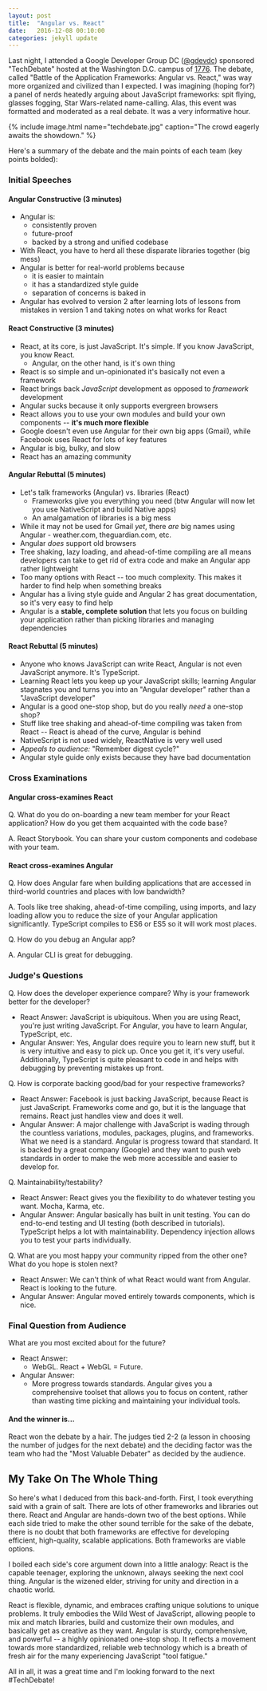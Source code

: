 ```yaml
---
layout: post
title:  "Angular vs. React"
date:   2016-12-08 00:10:00
categories: jekyll update
---
```

Last night, I attended a Google Developer Group DC ([@gdevdc](https://twitter.com/gdevdc)) sponsored "TechDebate" hosted at the Washington D.C. campus of [1776](http://www.1776.vc/).
The debate, called "Battle of the Application Frameworks: Angular vs. React," was way more organized and civilized than I expected. I was imagining (hoping for?) a panel of nerds heatedly arguing about JavaScript frameworks: spit flying, glasses fogging, Star Wars-related name-calling. Alas, this event was formatted and moderated as a real debate. It was a very informative hour.

{% include image.html name="techdebate.jpg" caption="The crowd eagerly awaits the showdown." %}

Here's a summary of the debate and the main points of each team (key points bolded):

### Initial Speeches

#### Angular Constructive (3 minutes)
* Angular is:
  * consistently proven
  * future-proof
  * backed by a strong and unified codebase
* With React, you have to herd all these disparate libraries together (big mess)
* Angular is better for real-world problems because
  * it is easier to maintain
  * it has a standardized style guide
  * separation of concerns is baked in
* Angular has evolved to version 2 after learning lots of lessons from mistakes in version 1 and taking notes on what works for React

#### React Constructive (3 minutes)
* React, at its core, is just JavaScript. It's simple. If you know JavaScript, you know React.
  * Angular, on the other hand, is it's own thing
* React is so simple and un-opinionated it's basically not even a framework
* React brings back *JavaScript* development as opposed to *framework* development
* Angular sucks because it only supports evergreen browsers
* React allows you to use your own modules and build your own components -- **it's much more flexible**
* Google doesn't even use Angular for their own big apps (Gmail), while Facebook uses React for lots of key features
* Angular is big, bulky, and slow
* React has an amazing community

#### Angular Rebuttal (5 minutes)
* Let's talk frameworks (Angular) vs. libraries (React)
  * Frameworks give you everything you need (btw Angular will now let you use NativeScript and build Native apps)
  * An amalgamation of libraries is a big mess
* While it may not be used for Gmail *yet*, there *are* big names using Angular - weather.com, theguardian.com, etc.
* Angular *does* support old browsers
* Tree shaking, lazy loading, and ahead-of-time compiling are all means developers can take to get rid of extra code and make an Angular app rather lightweight
* Too many options with React -- too much complexity. This makes it harder to find help when something breaks
* Angular has a living style guide and Angular 2 has great documentation, so it's very easy to find help
* Angular is a **stable, complete solution** that lets you focus on building your application rather than picking libraries and managing dependencies

#### React Rebuttal (5 minutes)
* Anyone who knows JavaScript can write React, Angular is not even JavaScript anymore. It's TypeScript.
* Learning React lets you keep up your JavaScript skills; learning Angular stagnates you and turns you into an "Angular developer" rather than a "JavaScript developer"
* Angular is a good one-stop shop, but do you really *need* a one-stop shop?
* Stuff like tree shaking and ahead-of-time compiling was taken from React -- React is ahead of the curve, Angular is behind
* NativeScript is not used widely, ReactNative is very well used
* *Appeals to audience:* "Remember digest cycle?"
* Angular style guide only exists because they have bad documentation

### Cross Examinations

#### Angular cross-examines React
Q. What do you do on-boarding a new team member for your React application? How do you get them acquainted with the code base?

A. React Storybook. You can share your custom components and codebase with your team.

#### React cross-examines Angular
Q. How does Angular fare when building applications that are accessed in third-world countries and places with low bandwidth?

A. Tools like tree shaking, ahead-of-time compiling, using imports, and lazy loading allow you to reduce the size of your Angular application significantly. TypeScript compiles to ES6 or ES5 so it will work most places.

Q. How do you debug an Angular app?

A. Angular CLI is great for debugging.

### Judge's Questions
Q. How does the developer experience compare? Why is your framework better for the developer?

* React Answer: JavaScript is ubiquitous. When you are using React, you're just writing JavaScript. For Angular, you have to learn Angular, TypeScript, etc.
* Angular Answer: Yes, Angular does require you to learn new stuff, but it is very intuitive and easy to pick up. Once you get it, it's very useful. Additionally, TypeScript is quite pleasant to code in and helps with debugging by preventing mistakes up front.

Q. How is corporate backing good/bad for your respective frameworks?

* React Answer: Facebook is just backing JavaScript, because React is just JavaScript. Frameworks come and go, but it is the language that remains. React just handles view and does it well.
* Angular Answer: A major challenge with JavaScript is wading through the countless variations, modules, packages, plugins, and frameworks. What we need is a standard. Angular is progress toward that standard. It is backed by a great company (Google) and they want to push web standards in order to make the web more accessible and easier to develop for.

Q. Maintainability/testability?

* React Answer: React gives you the flexibility to do whatever testing you want. Mocha, Karma, etc.
* Angular Answer: Angular basically has built in unit testing. You can do end-to-end testing and UI testing (both described in tutorials). TypeScript helps a lot with maintainability. Dependency injection allows you to test your parts individually.

Q. What are you most happy your community ripped from the other one? What do you hope is stolen next?

* React Answer: We can't think of what React would want from Angular. React is looking to the future.
* Angular Answer: Angular moved entirely towards components, which is nice.

### Final Question from Audience
What are you most excited about for the future?
* React Answer:
  * WebGL. React + WebGL = Future.
* Angular Answer:
  * More progress towards standards. Angular gives you a comprehensive toolset that allows you to focus on content, rather than wasting time picking and maintaining your individual tools.

#### And the winner is...
React won the debate by a hair. The judges tied 2-2 (a lesson in choosing the number of judges for the next debate) and the deciding factor was the team who had the "Most Valuable Debater" as decided by the audience.

## My Take On The Whole Thing
So here's what I deduced from this back-and-forth. First, I took everything said with a grain of salt. There are lots of other frameworks and libraries out there. React and Angular are hands-down two of the best options. While each side tried to make the other sound terrible for the sake of the debate, there is no doubt that both frameworks are effective for developing efficient, high-quality, scalable applications. Both frameworks are viable options.

I boiled each side's core argument down into a little analogy: React is the capable teenager, exploring the unknown, always seeking the next cool thing. Angular is the wizened elder, striving for unity and direction in a chaotic world.

React is flexible, dynamic, and embraces crafting unique solutions to unique problems. It truly embodies the Wild West of JavaScript, allowing people to mix and match libraries, build and customize their own modules, and basically get as creative as they want. Angular is sturdy, comprehensive, and powerful -- a highly opinionated one-stop shop. It reflects a movement towards more standardized, reliable web technology which is a breath of fresh air for the many experiencing JavaScript "tool fatigue."

All in all, it was a great time and I'm looking forward to the next #TechDebate!
